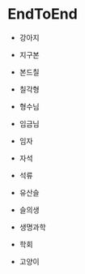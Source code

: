 # EndToEnd

- 강아지

- 지구본

- 본드칠

- 칠각형

- 형수님 

- 임금님

- 임자

- 자석 

- 석류

- 유산슬

- 슬의생

- 생명과학

- 학회 

- 고양이